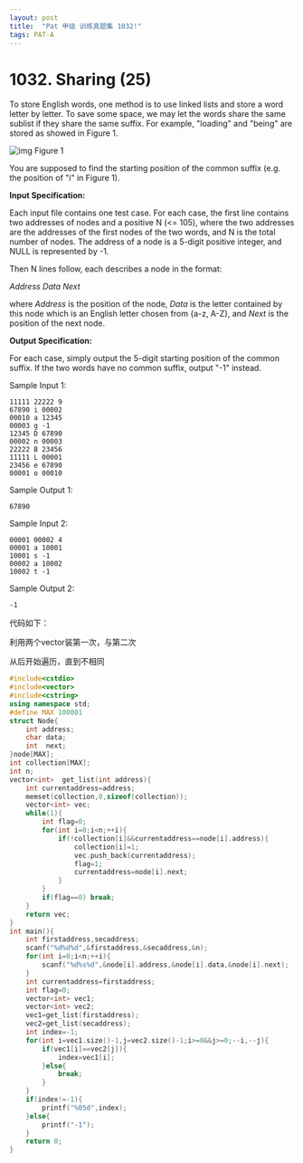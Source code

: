 ```yaml
---
layout: post
title:  "Pat 甲级 训练真题集 1032!"
tags: PAT-A
---
```

# 1032. Sharing (25)

To store English words, one method is to use linked lists and store a word letter by letter.  To save some space, we may let the words share the same sublist if they share the same suffix.  For example, "loading" and "being" are stored as showed in Figure 1.

![img](https://www.patest.cn/upload/1w_m16pjsommxz.jpg)
Figure 1

You are supposed to find the starting position of the common suffix (e.g. the position of "i" in Figure 1).

**Input Specification:**

Each input file contains one test case.  For each case, the first line contains two addresses of nodes and a positive N (<= 105), where the two addresses are the addresses of the first nodes of the two words, and N is the total number of nodes.  The address of a node is a 5-digit positive integer, and NULL is represented by -1.

Then N lines follow, each describes a node in the format:

*Address Data Next*

where *Address* is the position of the node, *Data* is the letter contained by this node which is an English letter chosen from {a-z, A-Z}, and *Next* is the position of the next node.

**Output Specification:**

For each case, simply output the 5-digit starting position of the common suffix.  If the two words have no common suffix, output "-1" instead.

Sample Input 1:

```
11111 22222 9
67890 i 00002
00010 a 12345
00003 g -1
12345 D 67890
00002 n 00003
22222 B 23456
11111 L 00001
23456 e 67890
00001 o 00010

```

Sample Output 1:

```
67890

```

Sample Input 2:

```
00001 00002 4
00001 a 10001
10001 s -1
00002 a 10002
10002 t -1

```

Sample Output 2:

```
-1
```

代码如下：

利用两个vector装第一次，与第二次

从后开始遍历，直到不相同

```c++
#include<cstdio>
#include<vector>
#include<cstring>
using namespace std;
#define MAX 100001
struct Node{
	int address;
	char data;
	int  next;
}node[MAX];
int collection[MAX];
int n;
vector<int>  get_list(int address){
	int currentaddress=address;
	memset(collection,0,sizeof(collection));
	vector<int> vec;	
	while(1){
		int flag=0;
		for(int i=0;i<n;++i){
			if(!collection[i]&&currentaddress==node[i].address){
				collection[i]=1;
				vec.push_back(currentaddress);
				flag=1;
				currentaddress=node[i].next;
			}
		}		
		if(flag==0) break;
	}
	return vec;
}
int main(){
	int firstaddress,secaddress;
	scanf("%d%d%d",&firstaddress,&secaddress,&n);
	for(int i=0;i<n;++i){
		scanf("%d%s%d",&node[i].address,&node[i].data,&node[i].next);
	}
	int currentaddress=firstaddress;
	int flag=0;
	vector<int> vec1;
	vector<int> vec2;
	vec1=get_list(firstaddress);
	vec2=get_list(secaddress);
	int index=-1;
	for(int i=vec1.size()-1,j=vec2.size()-1;i>=0&&j>=0;--i,--j){
		if(vec1[i]==vec2[j]){
			index=vec1[i];
		}else{
			break;
		}
	}
	if(index!=-1){
		printf("%05d",index);
	}else{
		printf("-1");
	}
	return 0;
}
```



